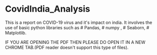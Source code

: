 # CovidIndia_Analysis
This is a report on COVID-19 virus and it's impact on india. 
It involves the use of basic python libraries such as # Pandas, # numpy , # Seaborn, # Matplotlib.

IF YOU ARE OPENING THE PDF THEN PLEASE DO OPEN IT IN A NEW CHROME TAB.(PDF reader doesn't support this type of files).
